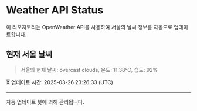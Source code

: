 
# Weather API Status

이 리포지토리는 OpenWeather API를 사용하여 서울의 날씨 정보를 자동으로 업데이트합니다.

## 현재 서울 날씨
> 서울의 현재 날씨: overcast clouds, 온도: 11.38°C, 습도: 92%

⏳ 업데이트 시간: 2025-03-26 23:26:33 (UTC)

---
자동 업데이트 봇에 의해 관리됩니다.
